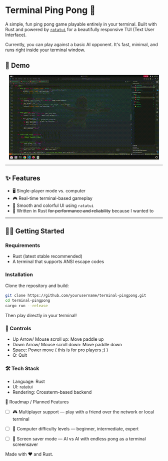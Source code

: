 # Terminal Ping Pong 🏓

A simple, fun ping pong game playable entirely in your terminal. Built with Rust and powered by [`ratatui`](https://crates.io/crates/ratatui) for a beautifully responsive TUI (Text User Interface).

Currently, you can play against a basic AI opponent. It's fast, minimal, and runs right inside your terminal window.

## 🎥 Demo
<div style="text-align:center">
<img src="./assets/demo.gif" alt="Gameplay demo" />
</div>

---

## ✨ Features

- 🖥️ Single-player mode vs. computer
- 🎮 Real-time terminal-based gameplay
- 🎨 Smooth and colorful UI using `ratatui`
- 🚀 Written in Rust <del>for performance and reliability</del> because I wanted to

---

## 🧑‍💻 Getting Started

### Requirements

- Rust (latest stable recommended)
- A terminal that supports ANSI escape codes

### Installation

Clone the repository and build:

```bash
git clone https://github.com/yourusername/terminal-pingpong.git
cd terminal-pingpong
cargo run --release
```

Then play directly in your terminal!

### 🎯 Controls
- Up Arrow/ Mouse scroll up: Move paddle up
- Down Arrow/ Mouse scroll down: Move paddle down
- Space: Power move ( this is for pro players ;) )
- Q: Quit

### 🛠 Tech Stack
- Language: Rust
- UI: ratatui
- Rendering: Crossterm-based backend

🚧 Roadmap / Planned Features
- [ ] 🎮 Multiplayer support — play with a friend over the network or local terminal
- [ ] 🧠 Computer difficulty levels — beginner, intermediate, expert
- [ ] 🌈 Screen saver mode — AI vs AI with endless pong as a terminal screensaver


Made with ❤️ and Rust.
